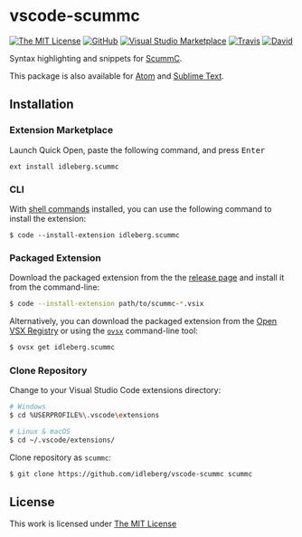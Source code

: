 # vscode-scummc

[![The MIT License](https://flat.badgen.net/badge/license/MIT/orange)](http://opensource.org/licenses/MIT)
[![GitHub](https://flat.badgen.net/github/release/idleberg/vscode-scummc)](https://github.com/idleberg/vscode-scummc/releases)
[![Visual Studio Marketplace](https://vsmarketplacebadge.apphb.com/installs-short/idleberg.scummc.svg?style=flat-square)](https://marketplace.visualstudio.com/items?itemName=idleberg.scummc)
[![Travis](https://flat.badgen.net/travis/idleberg/vscode-scummc)](https://travis-ci.org/idleberg/vscode-scummc)
[![David](https://flat.badgen.net/david/dev/idleberg/vscode-scummc)](https://david-dm.org/idleberg/vscode-scummc?type=dev)

Syntax highlighting and snippets for [ScummC](https://github.com/AlbanBedel/scummc).

This package is also available for [Atom](https://github.com/idleberg/atom-language-scummc) and [Sublime Text](https://github.com/idleberg/sublime-scummc).

## Installation

### Extension Marketplace

Launch Quick Open, paste the following command, and press <kbd>Enter</kbd>

`ext install idleberg.scummc`

### CLI

With [shell commands](https://code.visualstudio.com/docs/editor/command-line) installed, you can use the following command to install the extension:

`$ code --install-extension idleberg.scummc`

### Packaged Extension

Download the packaged extension from the the [release page](https://github.com/idleberg/vscode-scummc/releases) and install it from the command-line:

```bash
$ code --install-extension path/to/scummc-*.vsix
```

Alternatively, you can download the packaged extension from the [Open VSX Registry](https://open-vsx.org/) or using the [`ovsx`](https://www.npmjs.com/package/ovsx) command-line tool:

```bash
$ ovsx get idleberg.scummc
```

### Clone Repository

Change to your Visual Studio Code extensions directory:

```bash
# Windows
$ cd %USERPROFILE%\.vscode\extensions

# Linux & macOS
$ cd ~/.vscode/extensions/
```

Clone repository as `scummc`:

```bash
$ git clone https://github.com/idleberg/vscode-scummc scummc
```

## License

This work is licensed under [The MIT License](https://opensource.org/licenses/MIT)
